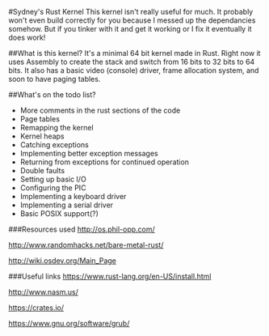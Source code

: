 #Sydney's Rust Kernel
This kernel isn't really useful for much. It probably won't even build correctly for you because I messed up the dependancies somehow. But if you tinker with it and get it working or I fix it eventually it does work!

##What is this kernel?
It's a minimal 64 bit kernel made in Rust. Right now it uses Assembly to create the stack and switch from 16 bits to 32 bits to 64 bits. It also has a basic video (console) driver, frame allocation system, and soon to have paging tables.

##What's on the todo list?
- More comments in the rust sections of the code
- Page tables
- Remapping the kernel
- Kernel heaps
- Catching exceptions
- Implementing better exception messages
- Returning from exceptions for continued operation
- Double faults 
- Setting up basic I/O
- Configuring the PIC
- Implementing a keyboard driver
- Implementing a serial driver
- Basic POSIX support(?)

###Resources used
http://os.phil-opp.com/

http://www.randomhacks.net/bare-metal-rust/

http://wiki.osdev.org/Main_Page

###Useful links
https://www.rust-lang.org/en-US/install.html

http://www.nasm.us/

https://crates.io/

https://www.gnu.org/software/grub/